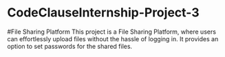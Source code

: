 # CodeClauseInternship-Project-3
#File Sharing Platform
This project is a File Sharing Platform, where users can effortlessly upload files without the hassle of logging in. It provides an option to set passwords for the shared files.
